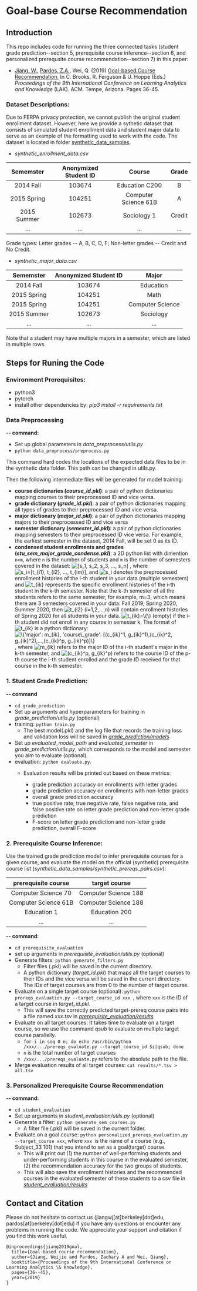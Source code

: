 # Goal-base Course Recommendation
## Introduction

This repo includes code for running the three connected tasks (student grade prediction--section 5, prerequisite course inference--section 6, and personalized prerequsite course recommendation--section 7) in this paper:

* [Jiang, W.](https://www.jennywjjiang.com), [Pardos, Z.A.](https://gse.berkeley.edu/zachary-pardos), Wei, Q. (2019) [Goal-based Course Recommendation.](https://dl.acm.org/doi/10.1145/3303772.3303814) In C. Brooks, R. Ferguson & U. Hoppe (Eds.) *Proceedings of the 9th International Conference on Learning Analytics and Knowledge* (LAK). ACM. Tempe, Arizona. Pages 36-45.


### Dataset Descriptions:

Due to FERPA privacy protection, we cannot publish the original student enrollment dataset. However, here we provide a sythetic dataset that consists of simulated student enrollment data and student major data to serve as an example of the formatting used to work with the code. The dataset is located in folder [synthetic\_data\_samples](https://github.com/CAHLR/goal-based-recommendation/tree/master/synthetic_data_samples). 

*  _synthetic\_enrollment\_data.csv_

|  Sememster  | Anonymized Student ID | Course               | Grade  |
|:-----------:|:---------------------:|:--------------------:|:------:|
|  2014 Fall  |         103674        | Education C200       |    B   |
| 2015 Spring |         104251        | Computer Science 61B |    A   |
| 2015 Summer |         102673        | Sociology 1          | Credit |
|...|...|...|...|

Grade types: Letter grades -- A, B, C, D, F; Non-letter grades -- Credit and No Credit.

* _synthetic\_major\_data.csv_

|  Sememster  | Anonymized Student ID | Major            |
|:-----------:|:---------------------:|:----------------:|
|  2014 Fall  |         103674        | Education        |
| 2015 Spring |         104251        |       Math       |
| 2015 Spring |         104251        | Computer Science |
| 2015 Summer |         102673        | Sociology        |
|...|...|...|

Note that a student may have multiple majors in a semester, which are listed in multiple rows.

## Steps for Runing the Code
### Environment Prerequisites:
* python3
* pytorch
* install other dependencies by: *pip3 install -r requirements.txt*

	
### Data Preprocessing

**-- command:**

* Set up global parameters in _data\_preprocess/utils.py_
* `python data_preprocess/preprocess.py`
	
This command hard codes the locations of the expected data files to be in the synthetic data folder. This path can be changed in utils.py.

Then the following intermediate files will be generated for model training:
	
* **course dictionaries (_course\_id.pkl_)**: a pair of python dictionaries mapping courses to their preprocessed ID and vice versa.
* **grade dictionary (_grade\_id.pkl_)**: a pair of python dictionaries mapping all types of grades to their preprocessed ID and vice versa. 
* **major dictionary (_major\_id.pkl_)**: a pair of python dictionaries mapping majors to their preprocessed ID and vice versa
* **semester dictionary (_semester\_id.pkl_)**: a pair of python dictionaries mapping semesters to their preprocessed ID vice versa. For example, the earliest semester in the dataset, 2014 Fall, will be set 0 as its ID. 
* **condensed student enrollments and grades (_stu\_sem\_major\_grade\_condense.pkl_)**: a 2D python list with dimention `n×m`, where `n` is the number of students and `m` is the number of semesters covered in the dataset: <img src="https://latex.codecogs.com/gif.latex?[s_1,&space;s_2,&space;s_3,&space;...,&space;s_n]" title="[s_1, s_2, s_3, ..., s_n]" />
, where <img src="https://latex.codecogs.com/gif.latex?s_i=[t_{i1},&space;t_{i2},&space;...,&space;t_{im}]" title="s_i=[t_{i1}, t_{i2}, ..., t_{im}]" />, and <img src="https://latex.codecogs.com/gif.latex?s_i" title="s_i" /> denotes the preprocessed enrollment histories of the i-th student in your data (multiple semesters) and <img src="https://latex.codecogs.com/gif.latex?t_{ik}" title="t_{ik}" /> represents the specific enrollment histories of the i-th student in the k-th semester. Note that the k-th semester of all the students refers to the same semester, for example, m=3, which means there are 3 semesters covered in your data: Fall 2019, Spring 2020, Summer 2020, then <img src="https://latex.codecogs.com/gif.latex?t_{i2}&space;(i=1,2,...,n)" title="t_{i2} (i=1,2,...,n)" /> will contain enrollment histories of Spring 2020 for all students in your data. <img src="https://latex.codecogs.com/gif.latex?t_{ik}=\{\}" title="t_{ik}=\{\}" /> (empty) if the i-th student did not enroll in any course in semester k.
The format of <img src="https://latex.codecogs.com/gif.latex?t_{ik}" title="t_{ik}" /> is a python dictionary: <img src="https://latex.codecogs.com/gif.latex?\{'major':&space;m_{ik},&space;'course\_grade':&space;[(c_{ik}^1,&space;g_{ik}^1),(c_{ik}^2,&space;g_{ik}^2),...,(c_{ik}^p,&space;g_{ik}^p)]\}" title="\{'major': m_{ik}, 'course\_grade': [(c_{ik}^1, g_{ik}^1),(c_{ik}^2, g_{ik}^2),...,(c_{ik}^p, g_{ik}^p)]\}" />, where <img src="https://latex.codecogs.com/gif.latex?m_{ik}" title="m_{ik}" /> refers to the major ID of the i-th student's major in the k-th semester, and <img src="https://latex.codecogs.com/gif.latex?(c_{ik}^p,&space;g_{ik}^p)" title="(c_{ik}^p, g_{ik}^p)" /> refers to the course ID of the p-th course the i-th student enrolled and the grade ID received for that course in the k-th semester. 
 
### 1. Student Grade Prediction:
 
**-- command**

* `cd grade_prediction`
*  Set up arguments and hyperparameters for training in _grade\_prediction/utils.py_ (optional)
*  training: `python train.py`
	*  The best model(.pkl) and the log file that records the training loss and validation loss will be saved in [_grade\_prediction/models_](https://github.com/CAHLR/goal-based-recommendation/tree/master/grade_prediction/models). 
*  Set up _evaluated\_model\_path_ and _evaluated\_semester_ in _grade\_prediction/utils.py_, which corresponds to the model and semester you aim to evaluate (optional).
*  evaluation: `python evaluate.py`. 
	* Evaluation results will be printed out based on these metrics: 

		* grade prediction accuracy on enrollments with letter grades
		* grade prediction accuracy on enrollments with non-letter grades
		* overall grade prediction accuracy
		* true positive rate, true negative rate, false negative rate, and false positive rate on letter grade prediction and non-letter grade prediction
		* F-score on letter grade prediction and non-letter grade prediction, overall F-score

### 2. Prerequisite Course Inference:

Use the trained grade prediction model to infer prerequisite courses for a given course, and evaluate the model on the official (synthetic) prerequisite course list (*synthetic_data\_samples/synthetic\_prereqs\_pairs.csv*):

|  prerequisite course  | target course | 
|:-----------:|:---------------------:|
|   Computer Science 70 |     Computer Science 188        | 
| Computer Science 61B |   Computer Science 188              |    
| Education 1 |         Education 200     | 
|...        |...| 

**-- command**:

* `cd prerequisite_evaluation`
* set up arguments in _prerequisite\_evaluation/utils.py_ (optional)
* Generate filters: `python generate_filters.py`
	* Filter files (.pkl) will be saved in the current directory.
	* A python dictionary (*target_id.pkl*) that maps all the target courses to their IDs and the vice versa will be saved in the current directory. The IDs of target courses are from 0 to the number of target course. 
* Evaluate on a single target course (optional): `python prereqs_evaluation.py --target_course_id xxx
`, where `xxx` is the ID of a target course in *target_id.pkl*.
	* 	This will save the correctly predicted target-prereq course pairs into a file named *xxx.tsv* in  [_prerequisite\_evaluation/results_](https://github.com/CAHLR/goal-based-recommendation/tree/master/prerequisite_evaluation/results)
* Evaluate on all target courses: It takes time to evaluate on a target course, so we use the command *qsub* to evaluate on multiple target course parallelly.
	* `for i in seq 0 n; do echo /usr/bin/python /xxx/.../prereqs_evaluate.py --target_course_id $i|qsub; done `
	* `n` is the total number of target courses
	* `/xxx/.../prereqs_evaluate.py` refers to the absolute path to the file.
* Merge evaluation results of all target courses: `cat results/*.tsv > all.tsv`


### 3. Personalized Prerequisite Course Recommendation

**-- command:**

* `cd student_evaluation`
* Set up arguments in _student\_evaluation/utils.py_ (optional)
* Generate a filter: `python generate_sem_courses.py`
	* A filter file (.pkl) will be saved in the current folder.
* Evaluate on a goal course: `python personalized_prereqs_evaluation.py --target_course xxx`, where `xxx `is the name of a course (e.g., Subject_33 101) that you intend to set as a goal(target) course.
	* This will print out (1) the number of well-performing students and under-performing students in this course in the evaluated semester, (2) the recommendation accuracy for the two groups of students.
	* This will also save the enrollment histories and the recommended courses in the evaluated semester of these students to a csv file in [_student\_evaluation/results_](https://github.com/CAHLR/goal-based-recommendation/tree/master/student_evaluation/results)


## Contact and Citation
Please do not hesitate to contact us (jiangwj[at]berkeley[dot]edu, pardos[at]berkeley[dot]edu) if you have any questions or encounter any problems in running the code. We appreciate your support and citation if you find this work useful.

```
@inproceedings{jiang2019goal,
  title={Goal-based course recommendation},
  author={Jiang, Weijie and Pardos, Zachary A and Wei, Qiang},
  booktitle={Proceedings of the 9th International Conference on Learning Analytics \& Knowledge},
  pages={36--45},
  year={2019}
}
```
 
	

